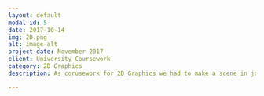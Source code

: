 ```yaml
---
layout: default
modal-id: 5
date: 2017-10-14
img: 2D.png
alt: image-alt
project-date: November 2017
client: University Coursework
category: 2D Graphics
description: As corusework for 2D Graphics we had to make a scene in javascript that had two objects with physics and animation. The code for this project can be found on my Github <a href="https://github.com/ArmerJacob/2D-Coursework."> Here</a> 

---
```

